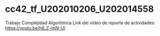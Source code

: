# cc42_tf_U202010206_U202014558
Trabajo Complejidad Algoritmica
Link del vídeo de reporte de actividades: https://youtu.be/h6_Z-imN-UI
